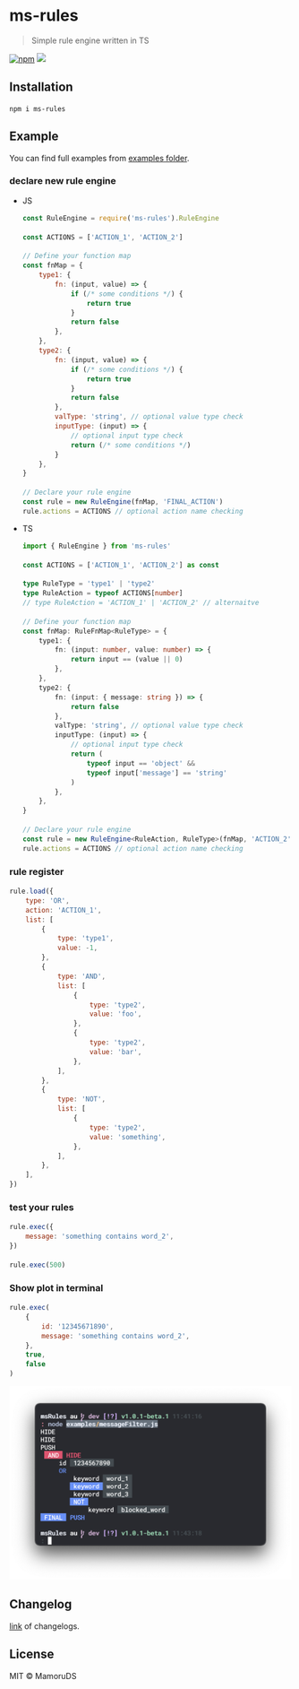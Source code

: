 # ms-rules

> Simple rule engine written in TS

[![npm](https://img.shields.io/npm/v/ms-rules.svg?style=flat-square)](https://www.npmjs.com/package/ms-rules) [![](https://img.shields.io/npm/v/ms-rules/beta?style=flat-square)](https://www.npmjs.com/package/ms-rules)

## Installation

```shell
npm i ms-rules
```

## Example

You can find full examples from [examples folder](https://github.com/MamoruDS/ms-rules/tree/main/examples).

### declare new rule engine

-   JS

    ```javascript
    const RuleEngine = require('ms-rules').RuleEngine

    const ACTIONS = ['ACTION_1', 'ACTION_2']

    // Define your function map
    const fnMap = {
        type1: {
            fn: (input, value) => {
                if (/* some conditions */) {
                    return true
                }
                return false
            },
        },
        type2: {
            fn: (input, value) => {
                if (/* some conditions */) {
                    return true
                }
                return false
            },
            valType: 'string', // optional value type check
            inputType: (input) => {
                // optional input type check
                return (/* some conditions */)
            }
        },
    }

    // Declare your rule engine
    const rule = new RuleEngine(fnMap, 'FINAL_ACTION')
    rule.actions = ACTIONS // optional action name checking
    ```

-   TS

    ```typescript
    import { RuleEngine } from 'ms-rules'

    const ACTIONS = ['ACTION_1', 'ACTION_2'] as const

    type RuleType = 'type1' | 'type2'
    type RuleAction = typeof ACTIONS[number]
    // type RuleAction = 'ACTION_1' | 'ACTION_2' // alternaitve

    // Define your function map
    const fnMap: RuleFnMap<RuleType> = {
        type1: {
            fn: (input: number, value: number) => {
                return input == (value || 0)
            },
        },
        type2: {
            fn: (input: { message: string }) => {
                return false
            },
            valType: 'string', // optional value type check
            inputType: (input) => {
                // optional input type check
                return (
                    typeof input == 'object' &&
                    typeof input['message'] == 'string'
                )
            },
        },
    }

    // Declare your rule engine
    const rule = new RuleEngine<RuleAction, RuleType>(fnMap, 'ACTION_2')
    rule.actions = ACTIONS // optional action name checking
    ```

### rule register

```javascript
rule.load({
    type: 'OR',
    action: 'ACTION_1',
    list: [
        {
            type: 'type1',
            value: -1,
        },
        {
            type: 'AND',
            list: [
                {
                    type: 'type2',
                    value: 'foo',
                },
                {
                    type: 'type2',
                    value: 'bar',
                },
            ],
        },
        {
            type: 'NOT',
            list: [
                {
                    type: 'type2',
                    value: 'something',
                },
            ],
        },
    ],
})
```

### test your rules

```javascript
rule.exec({
    message: 'something contains word_2',
})

rule.exec(500)
```

### Show plot in terminal

```javascript
rule.exec(
    {
        id: '12345671890',
        message: 'something contains word_2',
    },
    true,
    false
)
```

<p align="center">
  <img width="550px" src="https://raw.githubusercontent.com/MamoruDS/ms-rules/dev/static/Screen%20Shot%202020-12-13%20at%2011.43.22%20AM.png">
</p>

## Changelog

[link](https://github.com/MamoruDS/ms-rules/blob/main/CHANGELOG.md) of changelogs.

## License

MIT © MamoruDS
